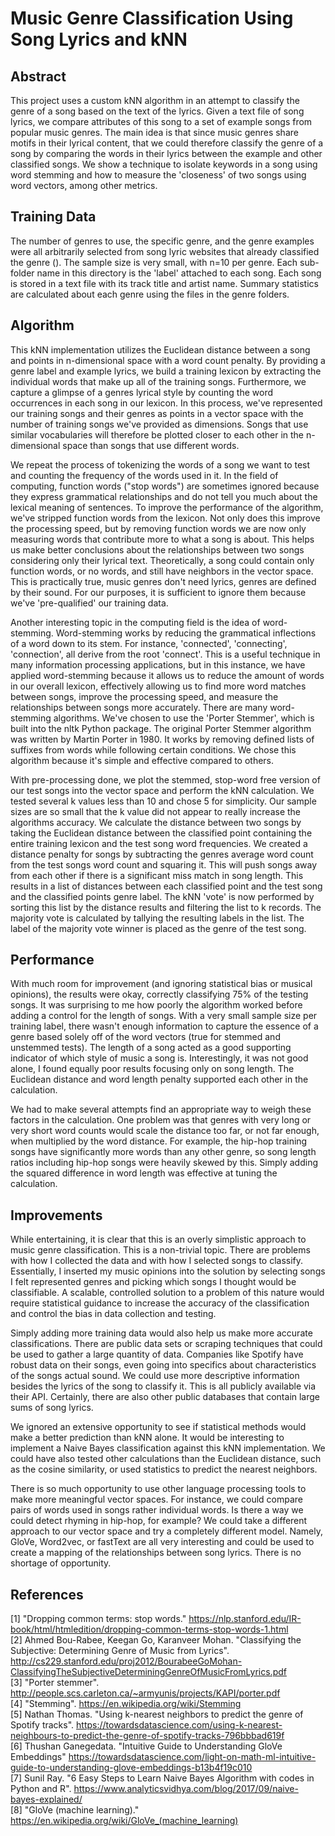 # Music Genre Classification Using Song Lyrics and kNN

## Abstract
This project uses a custom kNN algorithm in an attempt to classify the genre of a song based on the text of the lyrics. Given a text file of song lyrics, we compare attributes of this song to a set of example songs from popular music genres. The main idea is that since music genres share motifs in their lyrical content, that we could therefore classify the genre of a song by comparing the words in their lyrics between the example and other classified songs. We show a technique to isolate keywords in a song using word stemming and how to measure the 'closeness' of two songs using word vectors, among other metrics.

## Training Data
The number of genres to use, the specific genre, and the genre examples were all arbitrarily selected from song lyric websites that already classified the genre (). The sample size is very small, with n=10 per genre. Each sub-folder name in this directory is the 'label' attached to each song. Each song is stored in a text file with its track title and artist name. Summary statistics 
are calculated about each genre using the files in the genre folders.

## Algorithm
This kNN implementation utilizes the Euclidean distance between a song and points in n-dimensional space with a word count penalty. 
By providing a genre label and example lyrics, we build a training lexicon by extracting the individual words that make up all of the training songs. Furthermore, we capture a glimpse of a genres lyrical style by counting the word occurrences in each song in our lexicon. In this process, we've represented our training songs and their genres as points in a vector space with the number of training songs we've provided as dimensions. Songs that use similar vocabularies will therefore be plotted closer to each other in the n-dimensional space than songs that use different words.

We repeat the process of tokenizing the words of a song we want to test and counting the frequency of the words used in it. In the field of computing, function words ("stop words") are sometimes
ignored because they express grammatical relationships and do not tell you much about the lexical meaning of sentences. To improve the performance of the algorithm, we've stripped function words
from the lexicon. Not only does this improve the processing speed, but by removing function words we are now only measuring words that contribute more to what a song is about. This helps us make better conclusions about the relationships between two songs considering only their lyrical text. Theoretically, a song could contain only function words, or no words, and still have neighbors in the vector space. This is practically true, music genres don't need lyrics, genres are defined by their sound. For our purposes, it is sufficient to ignore them because we've 'pre-qualified' our training data.

Another interesting topic in the computing field is the idea of word-stemming. Word-stemming works by reducing the grammatical inflections of a word down to its stem. For instance, 'connected',
'connecting', 'connection', all derive from the root 'connect'. This is a useful technique in many information processing applications, but in this instance, we have applied word-stemming because
it allows us to reduce the amount of words in our overall lexicon, effectively allowing us to find more word matches between songs, improve the processing speed, and measure the relationships between songs more accurately. There are many word-stemming algorithms. We've chosen to use the 'Porter Stemmer', which is built into the nltk Python package. The original Porter Stemmer algorithm was written
by Martin Porter in 1980. It works by removing defined lists of suffixes from words while following certain conditions. We chose this algorithm because it's simple and effective compared to others.

With pre-processing done, we plot the stemmed, stop-word free version of our test songs into the vector space and perform the kNN calculation. We tested several k values less than 10 and chose 5 for simplicity. Our sample sizes are so small that the k value did not appear to really increase the algorithms accuracy. We calculate the distance between two songs by taking the Euclidean distance between
the classified point containing the entire training lexicon and the test song word frequencies. We created a distance penalty for songs by subtracting the genres average word count from the test songs word count and squaring it. This will push songs away from each other if there is a significant miss match in song length. This results in a list of distances between each classified point and the test song and the classified points genre label. The kNN 'vote' is now performed by sorting this list by the distance results and filtering the list to k records. The majority vote is calculated by tallying the resulting labels in the list. The label of the majority vote winner is placed as the genre of the test song.

## Performance
With much room for improvement (and ignoring statistical bias or musical opinions), the results were okay, correctly classifying 75% of the testing songs. It was surprising to me how poorly the algorithm worked before adding a control for the length of songs. With a very small sample size per training label, there wasn't enough information to capture the essence of a genre based solely off of the word vectors (true for stemmed and unstemmed tests). The length of a song acted as a good supporting indicator of which style of music a song is. Interestingly, it was not good alone, I found equally poor results focusing only on song length. The Euclidean distance and word length penalty supported each other in the calculation.

We had to make several attempts find an appropriate way to weigh these factors in the calculation. One problem was that genres with very long or very short word counts would scale the distance too far, or not far enough, when multiplied by the word distance. For example, the hip-hop training songs have significantly more words than any other genre, so song length ratios including hip-hop songs were heavily skewed by this. Simply adding the squared difference in word length was effective at tuning the calculation.

## Improvements
While entertaining, it is clear that this is an overly simplistic approach to music genre classification. This is a non-trivial topic. There are problems with how I collected the data 
and with how I selected songs to classify. Essentially, I inserted my music opinions into the solution by selecting songs I felt represented genres and picking which songs I thought would be classifiable. A scalable, controlled solution to a problem of this nature would require statistical guidance to increase the accuracy of the classification and control the bias in data collection and testing.

Simply adding more training data would also help us make more accurate classifications. There are public data sets or scraping techniques that could be used to gather
a large quantity of data.  Companies like Spotify have robust data on their songs, even going into specifics about characteristics of the songs actual sound. We could use more descriptive information besides the lyrics of the song to classify it. This is all publicly available via their API. Certainly, there are also other public databases that contain large sums of song lyrics.

We ignored an extensive opportunity to see if statistical methods would make a better prediction than kNN alone. It would be interesting to implement a Naive Bayes classification against this kNN implementation. We could have also tested other calculations than the Euclidean distance, such as the cosine similarity, or used statistics to predict the nearest neighbors.

There is so much opportunity to use other language processing tools to make more meaningful vector spaces. For instance, we could compare pairs of words used in songs rather individual words. 
Is there a way we could detect rhyming in hip-hop, for example? We could take a different approach to our vector space and try a completely different model. Namely, GloVe, Word2vec, or fastText
are all very interesting and could be used to create a mapping of the relationships between song lyrics. There is no shortage of opportunity.

## References
[1] "Dropping common terms: stop words." https://nlp.stanford.edu/IR-book/html/htmledition/dropping-common-terms-stop-words-1.html  
[2] Ahmed Bou-Rabee, Keegan Go, Karanveer Mohan. 
    "Classifying the Subjective: Determining Genre of Music from Lyrics". 
    http://cs229.stanford.edu/proj2012/BourabeeGoMohan-ClassifyingTheSubjectiveDeterminingGenreOfMusicFromLyrics.pdf  
[3] "Porter stemmer". http://people.scs.carleton.ca/~armyunis/projects/KAPI/porter.pdf  
[4] "Stemming". https://en.wikipedia.org/wiki/Stemming  
[5] Nathan Thomas. "Using k-nearest neighbors to predict the genre of Spotify tracks". 
    https://towardsdatascience.com/using-k-nearest-neighbours-to-predict-the-genre-of-spotify-tracks-796bbbad619f  
[6] Thushan Ganegedata. "Intuitive Guide to Understanding GloVe Embeddings" 
    https://towardsdatascience.com/light-on-math-ml-intuitive-guide-to-understanding-glove-embeddings-b13b4f19c010  
[7] Sunil Ray. "6 Easy Steps to Learn Naive Bayes Algorithm with codes in Python and R". 
    https://www.analyticsvidhya.com/blog/2017/09/naive-bayes-explained/  
[8] "GloVe (machine learning)." https://en.wikipedia.org/wiki/GloVe_(machine_learning)

